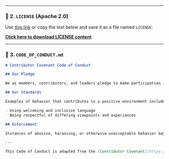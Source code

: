 
---

### 🔹 2. `LICENSE` (Apache 2.0)

Use [this link](https://www.apache.org/licenses/LICENSE-2.0.txt) or copy the text below and save it as a file named `LICENSE`:

**[Click here to download LICENSE content](https://choosealicense.com/licenses/apache-2.0/)**

---

### 🔹 3. `CODE_OF_CONDUCT.md`

```markdown
# Contributor Covenant Code of Conduct

## Our Pledge

We as members, contributors, and leaders pledge to make participation in our community a harassment-free experience for everyone, regardless of age, body size, visible or invisible disability, ethnicity, sex characteristics, gender identity and expression, etc.

## Our Standards

Examples of behavior that contributes to a positive environment include:

- Using welcoming and inclusive language
- Being respectful of differing viewpoints and experiences

## Enforcement

Instances of abusive, harassing, or otherwise unacceptable behavior may be reported by contacting the project team.

---

This Code of Conduct is adapted from the [Contributor Covenant][https://www.contributor-covenant.org], version 2.1.
